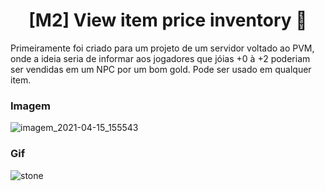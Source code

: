 <h1 align="center"> [M2] View item price inventory 👋</h1>

Primeiramente foi criado para um projeto de um servidor voltado ao PVM, onde a ideia seria de informar aos jogadores que jóias +0 à +2 poderiam ser vendidas em um NPC por um bom gold. Pode ser usado em qualquer item.

### Imagem

![imagem_2021-04-15_155543](https://user-images.githubusercontent.com/82608361/114923408-2b17c280-9e03-11eb-8e61-86c24630ba51.png)

### Gif
![stone](https://user-images.githubusercontent.com/82608361/114922780-78dffb00-9e02-11eb-9a0e-9f4f56a2ac7a.gif)
